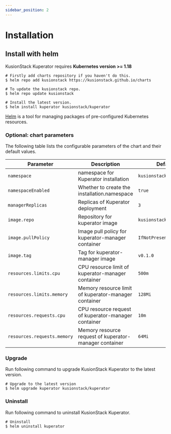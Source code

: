 ```yaml
---
sidebar_position: 2
---
```


# Installation

## Install with helm
KusionStack Kuperator requires **Kubernetes version >= 1.18**
```shell
# Firstly add charts repository if you haven't do this.
$ helm repo add kusionstack https://kusionstack.github.io/charts

# To update the kusionstack repo.
$ helm repo update kusionstack

# Install the latest version.
$ helm install kuperator kusionstack/kuperator 
```


[Helm](https://github.com/helm/helm) is a tool for managing packages of pre-configured Kubernetes resources.
### Optional: chart parameters

The following table lists the configurable parameters of the chart and their default values.

| Parameter   | Description    | Default        |
|-------------|----------------|----------------|
| `namespace`  | namespace for Kuperator installation    | `kusionstack-system`         |
| `namespaceEnabled` | Whether to create the installation.namespace   | `true`  |
| `managerReplicas`| Replicas of Kuperator deployment | `3`   |
| `image.repo` | Repository for kuperator image | `kusionstack/kuperator`|
| `image.pullPolicy`| Image pull policy for kuperator-manager container | `IfNotPresent` |
| `image.tag`                  | Tag for kuperator-manager image    | `v0.1.0`  |
| `resources.limits.cpu`      | CPU resource limit of kuperator-manager container      | `500m` |
| `resources.limits.memory` | Memory resource limit of kuperator-manager container   | `128Mi` |
| `resources.requests.cpu`    | CPU resource request of kuperator-manager container    | `10m` |
| `resources.requests.memory` | Memory resource request of kuperator-manager container | `64Mi` |

### Upgrade

Run following command to upgrade KusionStack Kuperator to the latest version.

```shell
# Upgrade to the latest version 
$ helm upgrade kuperator kusionstack/kuperator 
```

### Uninstall

Run following command to uninstall KusionStack Kuperator.

```shell
# Uninstall
$ helm uninstall kuperator
```